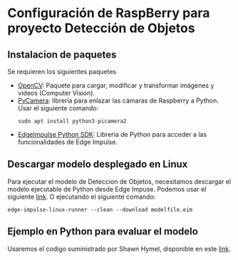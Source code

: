 # Configuración de RaspBerry para proyecto Detección de Objetos
## Instalacion de paquetes
Se requieren los siguientes paquetes
* [OpenCV](https://raspberrypi-guide.github.io/programming/install-opencv): Paquete para cargar, modificar y transformar imágenes y videos (Computer Vision).
* [PyCamera](https://docs.arducam.com/Raspberry-Pi-Camera/Native-camera/PiCamera2-User-Guide/): librería para enlazar las cámaras de Raspberry a Python. Usar el siguiente comando:
  ```
  sudo apt install python3-picamera2
  ```
* [EdgeImpulse Python SDK](https://github.com/edgeimpulse/linux-sdk-python): Libreria de Python para acceder a las funcionalidades de Edge Impulse.

## Descargar modelo desplegado en Linux
Para ejecutar el modelo de Deteccion de Objetos, necesitamos descargar el modelo ejecutable de Python desde Edge Impuse. Podemos usar el siguiente [link](https://docs.edgeimpulse.com/docs/run-inference/linux-eim-executable). O ejecutando el siguiente comando:
```
edge-impulse-linux-runner --clean --download modelfile.eim
```
## Ejemplo en Python para evaluar el modelo
Usaremos el codigo suministrado por Shawn Hymel, disponible en este [link](https://github.com/ShawnHymel/computer-vision-with-embedded-machine-learning/blob/master/3.3.1%20-%20Deploy%20Object%20Detection%20Model%20(Raspberry%20Pi)/live-detection-pi-cam.py).
